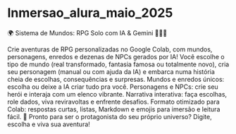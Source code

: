 # Inmersao_alura_maio_2025
🌍 Sistema de Mundos: RPG Solo com IA & Gemini 🧙‍♂️✨

Crie aventuras de RPG personalizadas no Google Colab, com mundos, personagens, enredos e dezenas de NPCs gerados por IA! Você escolhe o tipo de mundo (real transformado, fantasia famosa ou totalmente novo), cria seu personagem (manual ou com ajuda da IA) e embarca numa história cheia de escolhas, consequências e surpresas.
Mundos e enredos únicos: escolha ou deixe a IA criar tudo pra você.
Personagens e NPCs: crie seu herói e interaja com um elenco vibrante.
Narrativa interativa: faça escolhas, role dados, viva reviravoltas e enfrente desafios.
Formato otimizado para Colab: respostas curtas, listas, Markdown e emojis para imersão e leitura fácil.
🎲 Pronto para ser o protagonista do seu próprio universo?
Digite, escolha e viva sua aventura!
